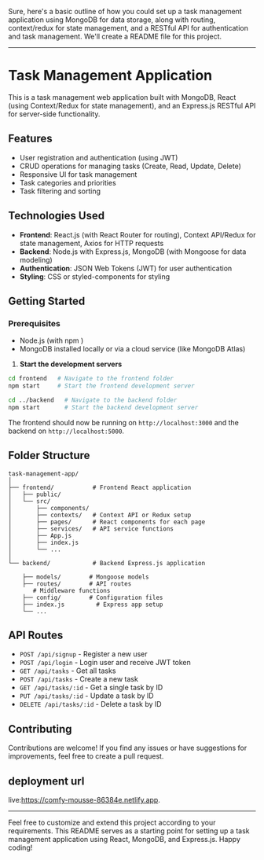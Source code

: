 Sure, here's a basic outline of how you could set up a task management application using MongoDB for data storage, along with routing, context/redux for state management, and a RESTful API for authentication and task management. We'll create a README file for this project.

---

# Task Management Application

This is a task management web application built with MongoDB, React (using Context/Redux for state management), and an Express.js RESTful API for server-side functionality.

## Features

- User registration and authentication (using JWT)
- CRUD operations for managing tasks (Create, Read, Update, Delete)
- Responsive UI for task management
- Task categories and priorities
- Task filtering and sorting

## Technologies Used

- **Frontend**: React.js (with React Router for routing), Context API/Redux for state management, Axios for HTTP requests
- **Backend**: Node.js with Express.js, MongoDB (with Mongoose for data modeling)
- **Authentication**: JSON Web Tokens (JWT) for user authentication
- **Styling**: CSS or styled-components for styling

## Getting Started

### Prerequisites

- Node.js (with npm )
- MongoDB installed locally or via a cloud service (like MongoDB Atlas)



1. **Start the development servers**

```bash
cd frontend   # Navigate to the frontend folder
npm start     # Start the frontend development server

cd ../backend   # Navigate to the backend folder
npm start       # Start the backend development server
```

The frontend should now be running on `http://localhost:3000` and the backend on `http://localhost:5000`.

## Folder Structure

```
task-management-app/
│
├── frontend/           # Frontend React application
│   ├── public/
│   └── src/
│       ├── components/
│       ├── contexts/   # Context API or Redux setup
│       ├── pages/      # React components for each page
│       ├── services/   # API service functions
│       ├── App.js
│       ├── index.js
│       └── ...
│
└── backend/            # Backend Express.js application
   
    ├── models/        # Mongoose models
    ├── routes/        # API routes
       # Middleware functions
    ├── config/        # Configuration files
    ├── index.js         # Express app setup
    └── ...
```

## API Routes

- `POST /api/signup` - Register a new user
- `POST /api/login` - Login user and receive JWT token
- `GET /api/tasks` - Get all tasks
- `POST /api/tasks` - Create a new task
- `GET /api/tasks/:id` - Get a single task by ID
- `PUT /api/tasks/:id` - Update a task by ID
- `DELETE /api/tasks/:id` - Delete a task by ID

## Contributing

Contributions are welcome! If you find any issues or have suggestions for improvements, feel free to create a pull request.

## deployment url

live:https://comfy-mousse-86384e.netlify.app.

---

Feel free to customize and extend this project according to your requirements. This README serves as a starting point for setting up a task management application using React, MongoDB, and Express.js. Happy coding!
